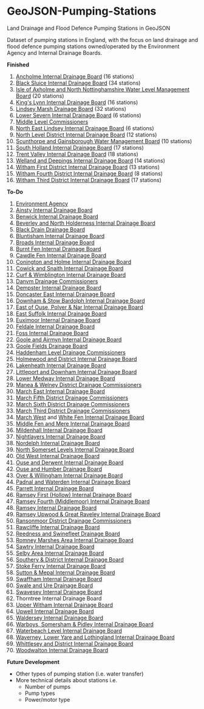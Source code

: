 # GeoJSON-Pumping-Stations
Land Drainage and Flood Defence Pumping Stations in GeoJSON

Dataset of pumping stations in England, with the focus on land drainage and flood defence pumping stations owned/operated by the Environment Agency and Internal Drainage Boards.

**Finished**

1. [Ancholme Internal Drainage Board](http://www.shiregroup-idbs.gov.uk) (16 stations)
2. [Black Sluice Internal Drainage Board](http://www.blacksluiceidb.gov.uk) (34 stations)
3. [Isle of Axholme and North Nottinghamshire Water Level Management Board](http://www.wmc-idbs.org.uk/IoAaNN) (20 stations)
4. [King's Lynn Internal Drainage Board](http://www.wlma.org.uk/index.pl?id=42) (16 stations)
5. [Lindsey Marsh Drainage Board](http://www.wmc-idbs.org.uk/LMDB) (32 stations)
6. [Lower Severn Internal Drainage Board](http://www.lowersevernidb.org.uk) (6 stations)
7. [Middle Level Commissioners](http://www.middlelevel.gov.uk)
8. [North East Lindsey Internal Drainage Board](http://www.northeastlindsey-idb.org.uk) (6 stations)
9. [North Level District Internal Drainage Board](http://www.northlevelidb.org) (12 stations)
10. [Scunthorpe and Gainsborough Water Management Board](http://www.shiregroup-idbs.gov.uk) (10 stations)
11. [South Holland Internal Drainage Board](http://www.wlma.org.uk/index.pl?id=23) (17 stations)
12. [Trent Valley Internal Drainage Board](http://www.wmc-idbs.org.uk/TVIDB/) (18 stations)
13. [Welland and Deepings Internal Drainage Board](http://www.wellandidb.org.uk) (14 stations)
14. [Witham First District Internal Drainage Board](http://www.witham-1st-idb.co.uk) (13 stations)
15. [Witham Fourth District Internal Drainage Board](http://www.w4idb.co.uk) (8 stations)
16. [Witham Third District Internal Drainage Board](http://www.witham-3rd-idb.co.uk) (17 stations)

**To-Do**

1. [Environment Agency](http://www.gov.uk/government/organisations/environment-agency)
2. [Ainsty Internal Drainage Board](http://www.yorkconsort.gov.uk/ainsty2008.html)
3. [Benwick Internal Drainage Board](http://www.middlelevel.gov.uk/benwick.aspx)
4. [Beverley and North Holderness Internal Drainage Board](http://www.yorkconsort.gov.uk/beverley.html)
5. [Black Drain Drainage Board](http://www.shiregroup-idbs.gov.uk)
6. [Bluntisham Internal Drainage Board](http://www.middlelevel.gov.uk/bluntisham.aspx)
7. [Broads Internal Drainage Board](http://www.wlma.org.uk/index.pl?id=32)
8. [Burnt Fen Internal Drainage Board](http://www.elydrainageboards.co.uk/members/burnt_fen/home.html)
9. [Cawdle Fen Internal Drainage Board](http://www.elydrainageboards.co.uk/members/cawdle/home.html)
10. [Conington and Holme Internal Drainage Board](http://www.middlelevel.gov.uk/conington.aspx)
11. [Cowick and Snaith Internal Drainage Board](http://www.eastriding.gov.uk/environment/sustainable-environment/internal-drainage-boards/cowick-and-snaith-internal-drainage-board)
12. [Curf & Wimblington Internal Drainage Board](http://www.middlelevel.gov.uk/curf.aspx)
13. [Danvm Drainage Commissioners](http://www.shiregroup-idbs.gov.uk)
14. [Dempster Internal Drainage Board](http://www.eastriding.gov.uk/environment/sustainable-environment/internal-drainage-boards/dempster-internal-drainage-board)
15. [Doncaster East Internal Drainage Board](http://www.shiregroup-idbs.gov.uk)
16. [Downham & Stow Bardolph Internal Drainage Board](http://www.downhammarketidbs.org.uk/board.asp?board=ds)
17. [East of Ouse, Polver & Nar Internal Drainage Board](http://www.downhammarketidbs.org.uk/board.asp?board=eo)
18. [East Suffolk Internal Drainage Board](http://www.wlma.org.uk/index.pl?id=144)
19. [Euximoor Internal Drainage Board](http://www.middlelevel.gov.uk/euximoor.aspx)
20. [Feldale Internal Drainage Board](http://www.wcidb.org.uk/feldale-idb)
21. [Foss Internal Drainage Board](http://www.yorkconsort.gov.uk/foss2008.html)
22. [Goole and Airmyn Internal Drainage Board](http://www.shiregroup-idbs.gov.uk)
23. [Goole Fields Drainage Board](http://www.shiregroup-idbs.gov.uk)
24. [Haddenham Level Drainage Commissioners](http://www.middlelevel.gov.uk/haddenham.aspx)
25. [Holmewood and District Internal Drainage Board](http://www.wcidb.org.uk/holmewood-district-idb)
26. [Lakenheath Internal Drainage Board](http://www.elydrainageboards.co.uk/members/lakenheath/home.html)
27. [Littleport and Downham Internal Drainage Board](http://www.elydrainageboards.co.uk/members/littleport_downham/home.html)
28. [Lower Medway Internal Drainage Board](http://www.medwayidb.co.uk/lower-medway.html)
29. [Manea & Welney District Drainage Commissioners](http://www.middlelevel.gov.uk/manea-and-welney.aspx)
30. [March East Internal Drainage Board](http://www.middlelevel.gov.uk/march-east.aspx)
31. [March Fifth District Drainage Commissioners](http://www.middlelevel.gov.uk/march-5th.aspx)
32. [March Sixth District Drainage Commissioners](http://www.middlelevel.gov.uk/march-6th.aspx)
33. [March Third District Drainage Commissioners](http://www.middlelevel.gov.uk/march-3rd.aspx)
34. [March West](http://www.middlelevel.gov.uk/march-and-whittlesey.aspx) and [White Fen Internal Drainage Board](http://www.middlelevel.gov.uk/white-fen.aspx)
35. [Middle Fen and Mere Internal Drainage Board](http://www.elydrainageboards.co.uk/members/middlefen/home.html)
36. [Mildenhall Internal Drainage Board](http://www.elydrainageboards.co.uk/members/mildenhall/home.html)
37. [Nightlayers Internal Drainage Board](http://www.middlelevel.gov.uk/nightlayers.aspx)
38. [Nordelph Internal Drainage Board](http://www.middlelevel.gov.uk/nordelph.aspx)
39. [North Somerset Levels Internal Drainage Board](http://www.nslidb.org.uk)
40. [Old West Internal Drainage Board](http://www.elydrainageboards.co.uk/members/oldwest/home.html)
41. [Ouse and Derwent Internal Drainage Board](http://www.yorkconsort.gov.uk/ouse.html)
42. [Ouse and Humber Drainage Board](http://www.ohdb.org.uk)
43. [Over & Willingham Internal Drainage Board](http://www.middlelevel.gov.uk/Over.aspx)
44. [Padnal and Waterden Internal Drainage Board](http://www.elydrainageboards.co.uk/members/padnal_waterden/home.html)
45. [Parrett Internal Drainage Board](http://www.somersetdrainageboards.gov.uk/boards-membership/board-areas/parrett-internal-drainage-board)
46. [Ramsey First (Hollow) Internal Drainage Board](http://www.middlelevel.gov.uk/ramsey-1st.aspx)
47. [Ramsey Fourth (Middlemoor) Internal Drainage Board](http://www.middlelevel.gov.uk/ramsey-4th.aspx)
48. [Ramsey Internal Drainage Board](http://www.ramseyidb.org.uk)
49. [Ramsey Upwood & Great Raveley Internal Drainage Board](http://www.middlelevel.gov.uk/ramsey-upwood-great-raveley.aspx)
50. [Ransonmoor District Drainage Commissioners](http://www.middlelevel.gov.uk/ransonmoor.aspx)
51. [Rawcliffe Internal Drainage Board](http://www.eastriding.gov.uk/environment/sustainable-environment/internal-drainage-boards/rawcliffe-internal-drainage-board)
52. [Reedness and Swinefleet Drainage Board](http://www.shiregroup-idbs.gov.uk)
53. [Romney Marshes Area Internal Drainage Board](http://www.rmaidb.co.uk)
54. [Sawtry Internal Drainage Board](http://www.middlelevel.gov.uk/sawtry.aspx)
55. [Selby Area Internal Drainage Board](http://www.shiregroup-idbs.gov.uk)
56. [Southery & District Internal Drainage Board](http://www.downhammarketidbs.org.uk/board.asp?board=sd)
57. [Stoke Ferry Internal Drainage Board](http://www.downhammarketidbs.org.uk/board.asp?board=sf)
58. [Sutton & Mepal Internal Drainage Board](http://www.middlelevel.gov.uk/sutton-and-meple.aspx)
59. [Swaffham Internal Drainage Board](http://www.elydrainageboards.co.uk/members/swaffham/home.html)
60. [Swale and Ure Drainage Board](http://www.sandudb.gov.uk)
61. [Swavesey Internal Drainage Board](http://www.middlelevel.gov.uk/swavesey.aspx)
62. Thorntree Internal Drainage Board
63. [Upper Witham Internal Drainage Board](http://www.uwidb.co.uk)
64. [Upwell Internal Drainage Board](http://www.middlelevel.gov.uk/upwell.aspx)
65. [Waldersey Internal Drainage Board](http://www.middlelevel.gov.uk/waldersey.aspx)
66. [Warboys, Somersham & Pidley Internal Drainage Board](http://www.middlelevel.gov.uk/warboys-somersham-pidley.aspx)
67. [Waterbeach Level Internal Drainage Board](http://www.elydrainageboards.co.uk/members/waterbeach/home.html)
68. [Waverney, Lower Yare and Lothingland Internal Drainage Board](http://www.nicholsonslaw.com/drainage_solicitors_in_lowestoft_and_norwich.html)
69. [Whittlesey and District Internal Drainage Board](http://www.wcidb.org.uk/whittlesey-district-idb)
70. [Woodwalton Internal Drainage Board](http://www.wcidb.org.uk/woodwalton-idb)

**Future Development**

* Other types of pumping station (i.e. water transfer)
* More technical details about stations i.e.
  * Number of pumps
  * Pump types
  * Power/motor type
